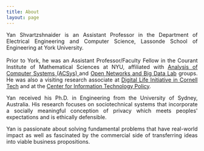 ```yaml
---
title: About
layout: page
---
```


<div style="text-align: justify">

Yan Shvartzshnaider is an Assistant Professor in the Department of Electrical
Engineering and Computer Science, Lassonde School of Engineering at York
University. 
<br/><br/> Prior to York, he was an Assistant Professor/Faculty Fellow in the Courant
Institute of Mathematical Sciences at NYU,  affiliated with <a
href="https://cs.nyu.edu/acsys/">Analysis of Computer Systems (ACSys) </a> and
<a href="http://nyunetworks.com">Open Networks and Big Data Lab</a> groups. He
was also a  visiting research associate at <a
href="https://www.dli.tech.cornell.edu">Digital Life Initiative in Cornell
Tech</a> and at the <a href="https://citp.princeton.edu/citp-people/yan-shvartzshnaider/">Center for Information Technology Policy</a>.
</div>
<p/>
<div style="text-align: justify">  Yan received his Ph.D. in Engineering from
the University of Sydney, Australia. His research focuses on sociotechnical
systems that incorporate a socially meaningful conception of privacy which meets
peoples' expectations and is ethically defensible.
</div>
<p/>
<div style="text-align: justify">
Yan is passionate about solving fundamental problems that have real-world impact as well as fascinated by the commercial side of transferring ideas into viable business propositions.
</div>

